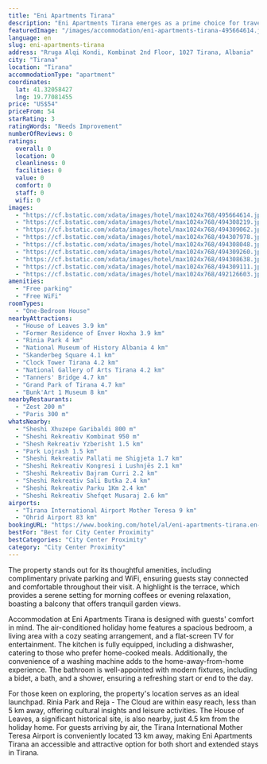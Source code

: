 ```yaml
---
title: "Eni Apartments Tirana"
description: "Eni Apartments Tirana emerges as a prime choice for travelers seeking a blend of comfort, convenience, and a touch of home in Albania's vibrant capital."
featuredImage: "/images/accommodation/eni-apartments-tirana-495664614.jpg"
language: en
slug: eni-apartments-tirana
address: "Rruga Alqi Kondi, Kombinat 2nd Floor, 1027 Tirana, Albania"
city: "Tirana"
location: "Tirana"
accommodationType: "apartment"
coordinates:
  lat: 41.32058427
  lng: 19.77081455
price: "US$54"
priceFrom: 54
starRating: 3
ratingWords: "Needs Improvement"
numberOfReviews: 0
ratings:
  overall: 0
  location: 0
  cleanliness: 0
  facilities: 0
  value: 0
  comfort: 0
  staff: 0
  wifi: 0
images:
  - "https://cf.bstatic.com/xdata/images/hotel/max1024x768/495664614.jpg?k=0accb6a5ef11b78ab03620cf02efb77e57b35716303b25f8ed70eb320ab520d5&o=&hp=1"
  - "https://cf.bstatic.com/xdata/images/hotel/max1024x768/494308219.jpg?k=ec2e9b1dac2feaba89d02e47ffa8168e648d308b14db6d983ebcca93cedeaa78&o=&hp=1"
  - "https://cf.bstatic.com/xdata/images/hotel/max1024x768/494309062.jpg?k=625087aae6845584091643b89eb6407914e782e99d78434e539ca96900e33c92&o=&hp=1"
  - "https://cf.bstatic.com/xdata/images/hotel/max1024x768/494307978.jpg?k=1ec0a8c81bf5fff4b2065358238937297a7f7c537950b2d0db9f14eada1b9dfe&o=&hp=1"
  - "https://cf.bstatic.com/xdata/images/hotel/max1024x768/494308048.jpg?k=c788f89700ab7f182b4faea06f00ee40d47258881bb66d0349e1fb0416263b92&o=&hp=1"
  - "https://cf.bstatic.com/xdata/images/hotel/max1024x768/494309260.jpg?k=c0d2294f85c21c7bd5d028945025383c847db923b438d494a5f94f021afcade4&o=&hp=1"
  - "https://cf.bstatic.com/xdata/images/hotel/max1024x768/494308638.jpg?k=67601162fe392fa509ba9d851545943de95f1a3f6b371bbac48bafd3cee6a33a&o=&hp=1"
  - "https://cf.bstatic.com/xdata/images/hotel/max1024x768/494309111.jpg?k=feb9893a129cd7fe27e537ef92c877afdd1cd67a33cab14ace8b477e144b99fd&o=&hp=1"
  - "https://cf.bstatic.com/xdata/images/hotel/max1024x768/492126603.jpg?k=83bea8a68bcf4aa98f53c2b9e9cd703bc9d62b7bff588f5edd0ede4176bbae5c&o=&hp=1"
amenities:
  - "Free parking"
  - "Free WiFi"
roomTypes:
  - "One-Bedroom House"
nearbyAttractions:
  - "House of Leaves 3.9 km"
  - "Former Residence of Enver Hoxha 3.9 km"
  - "Rinia Park 4 km"
  - "National Museum of History Albania 4 km"
  - "Skanderbeg Square 4.1 km"
  - "Clock Tower Tirana 4.2 km"
  - "National Gallery of Arts Tirana 4.2 km"
  - "Tanners' Bridge 4.7 km"
  - "Grand Park of Tirana 4.7 km"
  - "Bunk'Art 1 Museum 8 km"
nearbyRestaurants:
  - "Zest 200 m"
  - "Paris 300 m"
whatsNearby:
  - "Sheshi Xhuzepe Garibaldi 800 m"
  - "Sheshi Rekreativ Kombinat 950 m"
  - "Shesh Rekreativ Yzberisht 1.5 km"
  - "Park Lojrash 1.5 km"
  - "Sheshi Rekreativ Pallati me Shigjeta 1.7 km"
  - "Sheshi Rekreativ Kongresi i Lushnjës 2.1 km"
  - "Sheshi Rekreativ Bajram Curri 2.2 km"
  - "Sheshi Rekreativ Sali Butka 2.4 km"
  - "Sheshi Rekreativ Parku 1Km 2.4 km"
  - "Sheshi Rekreativ Shefqet Musaraj 2.6 km"
airports:
  - "Tirana International Airport Mother Teresa 9 km"
  - "Ohrid Airport 83 km"
bookingURL: "https://www.booking.com/hotel/al/eni-apartments-tirana.en-gb.html?aid=8035640"
bestFor: "Best for City Center Proximity"
bestCategories: "City Center Proximity"
category: "City Center Proximity"
---
```


The property stands out for its thoughtful amenities, including complimentary private parking and WiFi, ensuring guests stay connected and comfortable throughout their visit. A highlight is the terrace, which provides a serene setting for morning coffees or evening relaxation, boasting a balcony that offers tranquil garden views.

Accommodation at Eni Apartments Tirana is designed with guests' comfort in mind. The air-conditioned holiday home features a spacious bedroom, a living area with a cozy seating arrangement, and a flat-screen TV for entertainment. The kitchen is fully equipped, including a dishwasher, catering to those who prefer home-cooked meals. Additionally, the convenience of a washing machine adds to the home-away-from-home experience. The bathroom is well-appointed with modern fixtures, including a bidet, a bath, and a shower, ensuring a refreshing start or end to the day.

For those keen on exploring, the property's location serves as an ideal launchpad. Rinia Park and Reja - The Cloud are within easy reach, less than 5 km away, offering cultural insights and leisure activities. The House of Leaves, a significant historical site, is also nearby, just 4.5 km from the holiday home. For guests arriving by air, the Tirana International Mother Teresa Airport is conveniently located 13 km away, making Eni Apartments Tirana an accessible and attractive option for both short and extended stays in Tirana.
